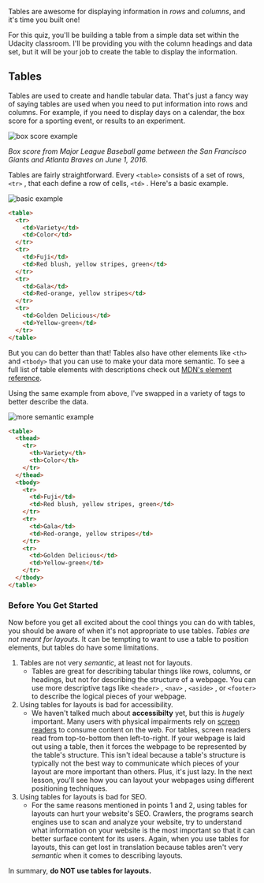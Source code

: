 Tables are awesome for displaying information in _rows_ and _columns_, and it's time you built one!

For this quiz, you'll be building a table from a simple data set within the Udacity classroom. I'll be providing you with the column headings and data set, but it will be your job to create the table to display the information.

## Tables

Tables are used to create and handle tabular data. That's just a fancy way of saying tables are used when you need to put information into rows and columns. For example, if you need to display days on a calendar, the box score for a sporting event, or results to an experiment.

![box score example](http://udacity.github.io/fend/lessons/L5/problem-set/08-set-the-table/box-score-animation.gif)

_Box score from Major League Baseball game between the San Francisco Giants and Atlanta Braves on June 1, 2016._

Tables are fairly straightforward. Every `<table>` consists of a set of rows, `<tr>` , that each define a row of cells, `<td>` . Here's a basic example.

![basic example](http://udacity.github.io/fend/lessons/L5/problem-set/08-set-the-table/table-1.png)

```html
<table>
  <tr>
    <td>Variety</td>
    <td>Color</td>
  </tr>
  <tr>
    <td>Fuji</td>
    <td>Red blush, yellow stripes, green</td>
  </tr>
  <tr>
    <td>Gala</td>
    <td>Red-orange, yellow stripes</td>
  </tr>
  <tr>
    <td>Golden Delicious</td>
    <td>Yellow-green</td>
  </tr>
</table>
```

But you can do better than that! Tables also have other elements like `<th>` and `<tbody>` that you can use to make your data more semantic. To see a full list of table elements with descriptions check out [MDN's element reference](https://developer.mozilla.org/en-US/docs/Web/HTML/Element#Table_content).

Using the same example from above, I've swapped in a variety of tags to better describe the data.

![more semantic example](http://udacity.github.io/fend/lessons/L5/problem-set/08-set-the-table/table-2.png)

```html
<table>
  <thead>
    <tr>
      <th>Variety</th>
      <th>Color</th>
    </tr>
  </thead>
  <tbody>
    <tr>
      <td>Fuji</td>
      <td>Red blush, yellow stripes, green</td>
    </tr>
    <tr>
      <td>Gala</td>
      <td>Red-orange, yellow stripes</td>
    </tr>
    <tr>
      <td>Golden Delicious</td>
      <td>Yellow-green</td>
    </tr>
  </tbody>
</table>
```

### Before You Get Started

Now before you get all excited about the cool things you can do with tables, you should be aware of when it's not appropriate to use tables. _Tables are not meant for layouts._ It can be tempting to want to use a table to position elements, but tables do have some limitations.

1. Tables are not very _semantic_, at least not for layouts.
    - Tables are great for describing tabular things like rows, columns, or headings, but not for describing the structure of a webpage. You can use more descriptive tags like `<header>` , `<nav>` , `<aside>` , or `<footer>` to describe the logical pieces of your webpage.
2. Using tables for layouts is bad for accessibility.
    - We haven't talked much about **accessibilty** yet, but this is _hugely_ important. Many users with physical impairments rely on [screen readers](https://en.wikipedia.org/wiki/Screen_reader) to consume content on the web. For tables, screen readers read from top-to-bottom then left-to-right. If your webpage is laid out using a table, then it forces the webpage to be represented by the table's structure. This isn't ideal because a table's structure is typically not the best way to communicate which pieces of your layout are more important than others. Plus, it's just lazy. In the next lesson, you'll see how you can layout your webpages using different positioning techniques. 
3. Using tables for layouts is bad for SEO.
    - For the same reasons mentioned in points 1 and 2, using tables for layouts can hurt your website's SEO. Crawlers, the programs search engines use to scan and analyze your website, try to understand what information on your website is the most important so that it can better surface content for its users. Again, when you use tables for layouts, this can get lost in translation because tables aren't very _semantic_ when it comes to describing layouts.

In summary, **do NOT use tables for layouts.**